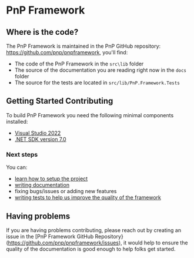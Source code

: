 # PnP Framework

## Where is the code?

The PnP Framework is maintained in the PnP GitHub repository: https://github.com/pnp/pnpframework, you'll find:

- The code of the PnP Framework in the `src\lib` folder
- The source of the documentation you are reading right now in the `docs` folder
- The source for the tests are located in `src/lib/PnP.Framework.Tests`

## Getting Started Contributing

To build PnP Framework you need the following minimal components installed:

- [Visual Studio 2022](https://visualstudio.microsoft.com/vs/)
- [.NET SDK version 7.0](https://dotnet.microsoft.com/en-us/download/dotnet/7.0)

### Next steps

You can:

- [learn how to setup the project](setup.md)
- [writing documentation](writing-documentation.md)
- fixing bugs/issues or adding new features
- [writing tests to help us improve the quality of the framework](writing-tests.md)

## Having problems

If you are having problems contributing, please reach out by creating an issue in the [PnP Framework GitHub Repository}(https://github.com/pnp/pnpframework/issues), it would help to ensure the quality of the documentation is good enough to help folks get started.